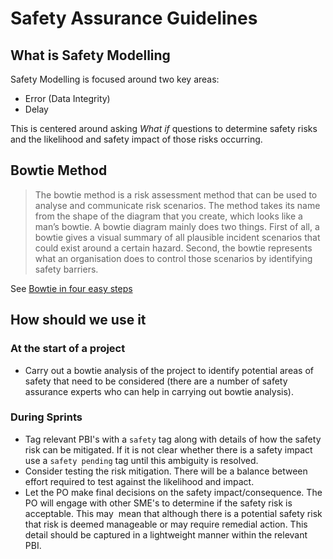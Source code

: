 # Safety Assurance Guidelines

## What is Safety Modelling

Safety Modelling is focused around two key areas:

* Error (Data Integrity)
* Delay

This is centered around asking *What if* questions to determine safety risks and the likelihood and safety impact of those risks occurring.

## Bowtie Method

> The bowtie method is a risk assessment method that can be used to analyse and communicate risk scenarios. The method takes its name from the shape of the diagram that you create, which looks like a man’s bowtie. A bowtie diagram mainly does two things. First of all, a bowtie gives a visual summary of all plausible incident scenarios that could exist around a certain hazard. Second, the bowtie represents what an organisation does to control those scenarios by identifying safety barriers.

See [Bowtie in four easy steps](https://www.youtube.com/watch?v=PHbLQWqojC8)

## How should we use it

### At the start of a project

* Carry out a bowtie analysis of the project to identify potential areas of safety that need to be considered (there are a number of safety assurance experts who can help in carrying out bowtie analysis).

### During Sprints

* Tag relevant PBI's with a `safety` tag along with details of how the safety risk can be mitigated. If it is not clear whether there is a safety impact use a `safety pending` tag until this ambiguity is resolved.
* Consider testing the risk mitigation. There will be a balance between effort required to test against the likelihood and impact.
* Let the PO make final decisions on the safety impact/consequence. The PO will engage with other SME's to determine if the safety risk is acceptable. This may  
  mean that although there is a potential safety risk that risk is deemed manageable or may require remedial action. This detail should be captured in a lightweight 
  manner within the relevant PBI.
